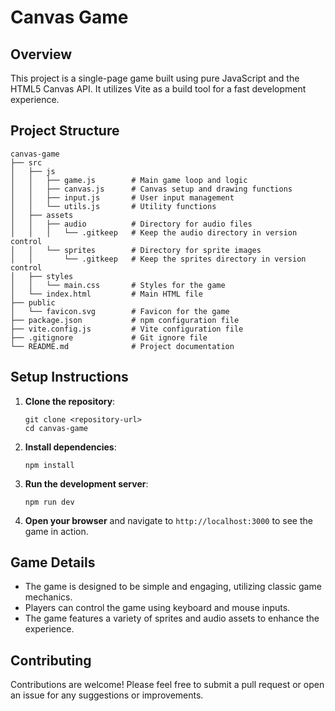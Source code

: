 # Canvas Game

## Overview
This project is a single-page game built using pure JavaScript and the HTML5 Canvas API. It utilizes Vite as a build tool for a fast development experience.

## Project Structure
```
canvas-game
├── src
│   ├── js
│   │   ├── game.js        # Main game loop and logic
│   │   ├── canvas.js      # Canvas setup and drawing functions
│   │   ├── input.js       # User input management
│   │   └── utils.js       # Utility functions
│   ├── assets
│   │   ├── audio          # Directory for audio files
│   │   │   └── .gitkeep   # Keep the audio directory in version control
│   │   └── sprites        # Directory for sprite images
│   │       └── .gitkeep   # Keep the sprites directory in version control
│   ├── styles
│   │   └── main.css       # Styles for the game
│   └── index.html         # Main HTML file
├── public
│   └── favicon.svg        # Favicon for the game
├── package.json           # npm configuration file
├── vite.config.js         # Vite configuration file
├── .gitignore             # Git ignore file
└── README.md              # Project documentation
```

## Setup Instructions
1. **Clone the repository**:
   ```
   git clone <repository-url>
   cd canvas-game
   ```

2. **Install dependencies**:
   ```
   npm install
   ```

3. **Run the development server**:
   ```
   npm run dev
   ```

4. **Open your browser** and navigate to `http://localhost:3000` to see the game in action.

## Game Details
- The game is designed to be simple and engaging, utilizing classic game mechanics.
- Players can control the game using keyboard and mouse inputs.
- The game features a variety of sprites and audio assets to enhance the experience.

## Contributing
Contributions are welcome! Please feel free to submit a pull request or open an issue for any suggestions or improvements.